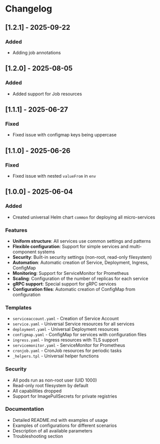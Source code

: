 # Changelog

## [1.2.1] - 2025-09-22

### Added
- Adding job annotations

## [1.2.0] - 2025-08-05

### Added
- Added support for Job resources

## [1.1.1] - 2025-06-27

### Fixed
- Fixed issue with configmap keys being uppercase

## [1.1.0] - 2025-06-26

### Fixed
- Fixed issue with nested `valueFrom` in `env`

## [1.0.0] - 2025-06-04

### Added
- Created universal Helm chart `common` for deploying all micro-services

### Features
- **Uniform structure**: All services use common settings and patterns
- **Flexible configuration**: Support for simple services and multi-component systems
- **Security**: Built-in security settings (non-root, read-only filesystem)
- **Automation**: Automatic creation of Service, Deployment, Ingress, ConfigMap
- **Monitoring**: Support for ServiceMonitor for Prometheus
- **Scaling**: Configuration of the number of replicas for each service
- **gRPC support**: Special support for gRPC services
- **Configuration files**: Automatic creation of ConfigMap from configuration

### Templates
- `serviceaccount.yaml` - Creation of Service Account
- `service.yaml` - Universal Service resources for all services
- `deployment.yaml` - Universal Deployment resources
- `configmap.yaml` - ConfigMap for services with configuration files
- `ingress.yaml` - Ingress resources with TLS support
- `servicemonitor.yaml` - ServiceMonitor for Prometheus
- `cronjob.yaml` - CronJob resources for periodic tasks
- `_helpers.tpl` - Universal helper functions

### Security
- All pods run as non-root user (UID 1000)
- Read-only root filesystem by default
- All capabilities dropped
- Support for ImagePullSecrets for private registries

### Documentation
- Detailed README.md with examples of usage
- Examples of configurations for different scenarios
- Description of all available parameters
- Troubleshooting section